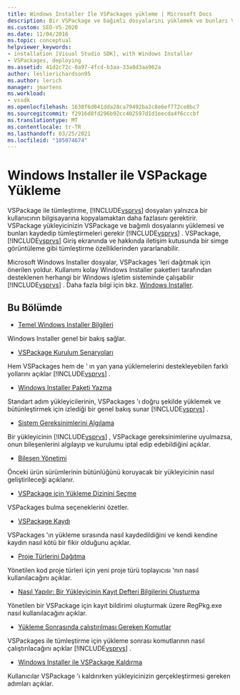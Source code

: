 ```yaml
---
title: Windows Installer Ile VSPackages yükleme | Microsoft Docs
description: Bir VSPackage ve bağımlı dosyalarını yüklemek ve bunları Visual Studio 'ya kaydettirmek ve bütünleştirmek için Microsoft Windows Installer nasıl kullanacağınızı öğrenin.
ms.custom: SEO-VS-2020
ms.date: 11/04/2016
ms.topic: conceptual
helpviewer_keywords:
- installation [Visual Studio SDK], with Windows Installer
- VSPackages, deploying
ms.assetid: 41d2c72c-0a97-4fcd-b3aa-33a8d3aa962a
author: leslierichardson95
ms.author: lerich
manager: jmartens
ms.workload:
- vssdk
ms.openlocfilehash: 1638f6d041dda28ca79492ba2c8e6ef772ce8bc7
ms.sourcegitcommit: f2916d8fd296b92cc402597d1d1eecda4f6cccbf
ms.translationtype: MT
ms.contentlocale: tr-TR
ms.lasthandoff: 03/25/2021
ms.locfileid: "105074674"
---
```

# <a name="installing-vspackages-with-windows-installer"></a>Windows Installer ile VSPackage Yükleme
VSPackage ile tümleştirme, [!INCLUDE[vsprvs](../../code-quality/includes/vsprvs_md.md)] dosyaları yalnızca bir kullanıcının bilgisayarına kopyalamaktan daha fazlasını gerektirir. VSPackage yükleyicinizin VSPackage ve bağımlı dosyalarını yüklemesi ve bunları kaydedip tümleştirmeleri gerekir [!INCLUDE[vsprvs](../../code-quality/includes/vsprvs_md.md)] . VSPackage, [!INCLUDE[vsprvs](../../code-quality/includes/vsprvs_md.md)] Giriş ekranında ve hakkında iletişim kutusunda bir simge görüntüleme gibi tümleştirme özelliklerinden yararlanabilir.

 Microsoft Windows Installer dosyalar, VSPackages 'leri dağıtmak için önerilen yoldur. Kullanımı kolay Windows Installer paketleri tarafından desteklenen herhangi bir Windows işletim sisteminde çalışabilir [!INCLUDE[vsprvs](../../code-quality/includes/vsprvs_md.md)] . Daha fazla bilgi için bkz. [Windows Installer](/previous-versions/2kt85ked(v=vs.120)).

## <a name="in-this-section"></a>Bu Bölümde
- [Temel Windows Installer Bilgileri](../../extensibility/internals/windows-installer-basics.md)

 Windows Installer genel bir bakış sağlar.

- [VSPackage Kurulum Senaryoları](../../extensibility/internals/vspackage-setup-scenarios.md)

 Hem VSPackages hem de ' ın yan yana yüklemelerini destekleyebilen farklı yollarını açıklar [!INCLUDE[vsprvs](../../code-quality/includes/vsprvs_md.md)] .

- [Windows Installer Paketi Yazma](../../extensibility/internals/authoring-a-windows-installer-package.md)

 Standart adım yükleyicilerinin, VSPackages 'ı doğru şekilde yüklemek ve bütünleştirmek için izlediği bir genel bakış sunar [!INCLUDE[vsprvs](../../code-quality/includes/vsprvs_md.md)] .

- [Sistem Gereksinimlerini Algılama](../../extensibility/internals/detecting-system-requirements.md)

 Bir yükleyicinin [!INCLUDE[vsprvs](../../code-quality/includes/vsprvs_md.md)] , VSPackage gereksinimlerine uyulmazsa, onun bileşenlerini algılayıp ve kurulumu iptal edip edebildiğini açıklar.

- [Bileşen Yönetimi](../../extensibility/internals/component-management.md)

 Önceki ürün sürümlerinin bütünlüğünü koruyacak bir yükleyicinin nasıl geliştirileceği açıklanır.

- [VSPackage için Yükleme Dizinini Seçme](../../extensibility/internals/choosing-the-installation-directory-for-a-vspackage.md)

 VSPackages bulma seçeneklerini özetler.

- [VSPackage Kaydı](../../extensibility/internals/vspackage-registration.md)

 VSPackages 'ın yükleme sırasında nasıl kaydedildiğini ve kendi kendine kaydın nasıl kötü bir fikir olduğunu açıklar.

- [Proje Türlerini Dağıtma](../../extensibility/internals/deploying-project-types.md)

 Yönetilen kod proje türleri için yeni proje türü toplayıcısı 'nın nasıl kullanılacağını açıklar.

- [Nasıl Yapılır: Bir Yükleyicinin Kayıt Defteri Bilgilerini Oluşturma](../../extensibility/internals/how-to-generate-registry-information-for-an-installer.md)

 Yönetilen bir VSPackage için kayıt bildirimi oluşturmak üzere RegPkg.exe nasıl kullanılacağını açıklar.

- [Yükleme Sonrasında çalıştırılması Gereken Komutlar](../../extensibility/internals/commands-that-must-be-run-after-installation.md)

 VSPackages ile tümleştirme için yükleme sonrası komutlarının nasıl çalıştırılacağını açıklar [!INCLUDE[vsprvs](../../code-quality/includes/vsprvs_md.md)] .

- [Windows Installer ile VSPackage Kaldırma](../../extensibility/internals/uninstalling-a-vspackage-with-windows-installer.md)

 Kullanıcılar VSPackage 'ı kaldırırken yükleyicinizin gerçekleştirmesi gereken adımları açıklar.
